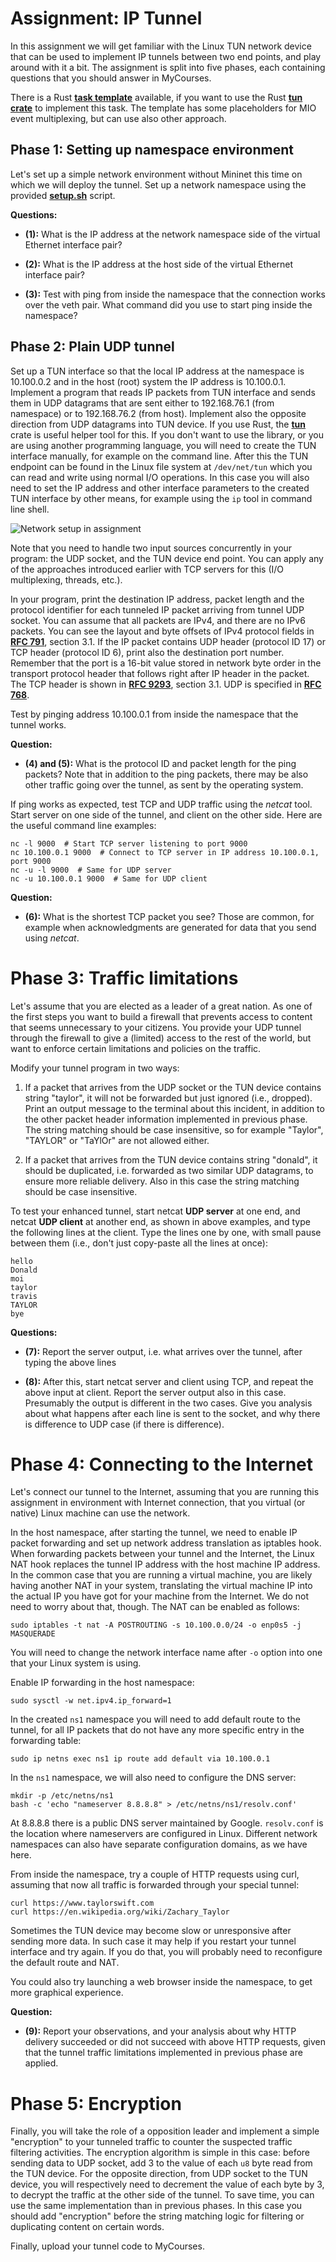 # Assignment: IP Tunnel

In this assignment we will get familiar with the Linux TUN network device that
can be used to implement IP tunnels between two end points, and play around with
it a bit. The assignment is split into five phases, each containing questions
that you should answer in MyCourses.

There is a Rust
**[task template](https://github.com/PasiSa/AdvancedNetworking/tree/main/assignments/task-tun)**
available, if you want to use the Rust **[tun crate](https://crates.io/crates/tun)**
to implement this task. The template has some placeholders for MIO event
multiplexing, but can use also other approach.

## Phase 1: Setting up namespace environment

Let's set up a simple network environment without Mininet this time on which we
will deploy the tunnel. Set up a network namespace using the provided
**[setup.sh](setup.sh)** script.

**Questions:**

- **(1):** What is the IP address at the network namespace side of the virtual
  Ethernet interface pair?

- **(2):** What is the IP address at the host side of the virtual Ethernet
  interface pair?

- **(3):** Test with ping from inside the namespace that the connection works
  over the veth pair. What command did you use to start ping inside the
  namespace?

## Phase 2: Plain UDP tunnel

Set up a TUN interface so that the local IP address at the namespace is
10.100.0.2 and in the host (root) system the IP address is 10.100.0.1. Implement
a program that reads IP packets from TUN interface and sends them in UDP
datagrams that are sent either to 192.168.76.1 (from namespace) or to
192.168.76.2 (from host). Implement also the opposite direction from UDP
datagrams into TUN device. If you use Rust, the
**[tun](https://crates.io/crates/tun)** crate is useful helper tool for this. If
you don't want to use the library, or you are using another programming
language, you will need to create the TUN interface manually, for example on the
command line. After this the TUN endpoint can be found in the Linux file system
at `/dev/net/tun` which you can read and write using normal I/O operations. In
this case you will also need to set the IP address and other interface
parameters to the created TUN interface by other means, for example using the
`ip` tool in command line shell.

![Network setup in assignment](namespaces.png "Network setup in assignment")

Note that you need to handle two input sources concurrently in your program: the
UDP socket, and the TUN device end point. You can apply any of the approaches
introduced earlier with TCP servers for this (I/O multiplexing, threads, etc.).

In your program, print the destination IP address, packet length and the
protocol identifier for each tunneled IP packet arriving from tunnel UDP socket.
You can assume that all packets are IPv4, and there are no IPv6 packets. You can
see the layout and byte offsets of IPv4 protocol fields in
**[RFC 791](https://datatracker.ietf.org/doc/html/rfc791)**, section 3.1.
If the IP packet contains UDP header (protocol ID 17) or TCP header (protocol ID
6), print also the destination port number. Remember that the port is a 16-bit
value stored in network byte order in the transport protocol header that follows
right after IP header in the packet. The TCP header is shown in
**[RFC 9293](https://datatracker.ietf.org/doc/html/rfc9293)**, section 3.1.
UDP is specified in **[RFC 768](https://datatracker.ietf.org/doc/html/rfc768)**.

Test by pinging address 10.100.0.1 from inside the namespace that the tunnel
works.

**Question:**

- **(4) and (5):** What is the protocol ID and packet length for the ping
  packets? Note that in addition to the ping packets, there may be also other
  traffic going over the tunnel, as sent by the operating system.

If ping works as expected, test TCP and UDP traffic using the _netcat_ tool.
Start server on one side of the tunnel, and client on the other side. Here are
the useful command line examples:

    nc -l 9000  # Start TCP server listening to port 9000
    nc 10.100.0.1 9000  # Connect to TCP server in IP address 10.100.0.1, port 9000
    nc -u -l 9000  # Same for UDP server
    nc -u 10.100.0.1 9000  # Same for UDP client

**Question:**

- **(6):** What is the shortest TCP packet you see? Those are common, for
  example when acknowledgments are generated for data that you send using
  _netcat_.

# Phase 3: Traffic limitations

Let's assume that you are elected as a leader of a great nation. As one of the
first steps you want to build a firewall that prevents access to content that
seems unnecessary to your citizens. You provide your UDP tunnel through the
firewall to give a (limited) access to the rest of the world, but want to
enforce certain limitations and policies on the traffic.

Modify your tunnel program in two ways:

1. If a packet that arrives from the UDP socket or the TUN device contains
   string "taylor", it will not be forwarded but just ignored (i.e., dropped).
   Print an output message to the terminal about this incident, in addition to
   the other packet header information implemented in previous phase. The string
   matching should be case insensitive, so for example "Taylor", "TAYLOR" or
   "TaYlOr" are not allowed either.

2. If a packet that arrives from the TUN device contains string "donald", it
   should be duplicated, i.e. forwarded as two similar UDP datagrams, to ensure
   more reliable delivery. Also in this case the string matching should be case
   insensitive.

To test your enhanced tunnel, start netcat **UDP server** at one end, and netcat
**UDP client** at another end, as shown in above examples, and type the
following lines at the client. Type the lines one by one, with small pause
between them (i.e., don't just copy-paste all the lines at once):

    hello
    Donald
    moi
    taylor
    travis
    TAYLOR
    bye

**Questions:**

- **(7):** Report the server output, i.e. what arrives over the tunnel, after
  typing the above lines

- **(8):** After this, start netcat server and client using TCP, and repeat the
  above input at client. Report the server output also in this case. Presumably
  the output is different in the two cases. Give you analysis about what happens
  after each line is sent to the socket, and why there is difference to UDP case
  (if there is difference).

# Phase 4: Connecting to the Internet

Let's connect our tunnel to the Internet, assuming that you are running this
assignment in environment with Internet connection, that you virtual (or native)
Linux machine can use the network.

In the host namespace, after starting the tunnel, we need to enable IP packet
forwarding and set up network address translation as iptables hook. When
forwarding packets between your tunnel and the Internet, the Linux NAT hook
replaces the tunnel IP address with the host machine IP address. In the common
case that you are running a virtual machine, you are likely having another NAT
in your system, translating the virtual machine IP into the actual IP you have
got for your machine from the Internet. We do not need to worry about that,
though. The NAT can be enabled as follows:

    sudo iptables -t nat -A POSTROUTING -s 10.100.0.0/24 -o enp0s5 -j MASQUERADE

You will need to change the network interface name after `-o` option into one
that your Linux system is using.

Enable IP forwarding in the host namespace:

    sudo sysctl -w net.ipv4.ip_forward=1

In the created `ns1` namespace you will need to add default route to the tunnel,
for all IP packets that do not have any more specific entry in the forwarding
table:

    sudo ip netns exec ns1 ip route add default via 10.100.0.1

In the `ns1` namespace, we will also need to configure the DNS server:

    mkdir -p /etc/netns/ns1
    bash -c 'echo "nameserver 8.8.8.8" > /etc/netns/ns1/resolv.conf'

At 8.8.8.8 there is a public DNS server maintained by Google. `resolv.conf` is
the location where nameservers are configured in Linux. Different network
namespaces can also have separate configuration domains, as we have here.

From inside the namespace, try a couple of HTTP requests using curl, assuming
that now all traffic is forwarded through your special tunnel:

    curl https://www.taylorswift.com
    curl https://en.wikipedia.org/wiki/Zachary_Taylor

Sometimes the TUN device may become slow or unresponsive after sending more
data. In such case it may help if you restart your tunnel interface and try
again. If you do that, you will probably need to reconfigure the default route
and NAT.

You could also try launching a web browser inside the namespace, to get more
graphical experience.

**Question:**

- **(9):** Report your observations, and your analysis about why HTTP delivery
  succeeded or did not succeed with above HTTP requests, given that the tunnel
  traffic limitations implemented in previous phase are applied.

# Phase 5: Encryption

Finally, you will take the role of a opposition leader and implement a simple
"encryption" to your tunneled traffic to counter the suspected traffic filtering
activities. The encryption algorithm is simple in this case: before sending data
to UDP socket, add 3 to the value of each `u8` byte read from the TUN device.
For the opposite direction, from UDP socket to the TUN device, you will
respectively need to decrement the value of each byte by 3, to decrypt the
traffic at the other side of the tunnel. To save time, you can use the same
implementation than in previous phases. In this case you should add "encryption"
before the string matching logic for filtering or duplicating content on certain
words.

Finally, upload your tunnel code to MyCourses.
